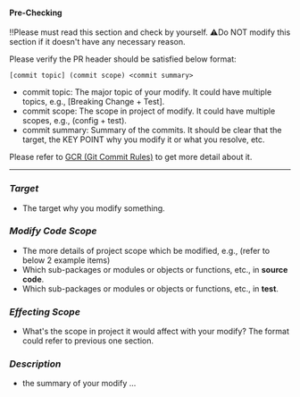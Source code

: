 #### Pre-Checking

‼️Please must read this section and check by yourself.
⚠️Do NOT modify this section if it doesn't have any necessary reason.

Please verify the PR header should be satisfied below format: 
    
    [commit topic] (commit scope) <commit summary>

* commit topic: The major topic of your modify. It could have multiple topics, e.g., [Breaking Change + Test].
* commit scope: The scope in project of modify. It could have multiple scopes, e.g., (config + test).
* commit summary: Summary of the commits. It should be clear that the target, the KEY POINT why you modify it or what you resolve, etc.

Please refer to [GCR (Git Commit Rules)](../../.gitcommitrules) to get more detail about it.

<hr>

### _Target_

* The target why you modify something.


### _Modify Code Scope_

* The more details of project scope which be modified, e.g., (refer to below 2 example items)
* Which sub-packages or modules or objects or functions, etc., in **source code**.
* Which sub-packages or modules or objects or functions, etc., in **test**.


### _Effecting Scope_

* What's the scope in project it would affect with your modify? The format could refer to previous one section.


### _Description_

* the summary of your modify ...
